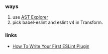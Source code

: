 <!--
abbrlink: 7ig74low
-->

### ways

1. use [AST Explorer](https://astexplorer.net/)
2. pick babel-eslint and eslint v4 in Transform.

### links

* [How To Write Your First ESLint Plugin](https://dev.to/spukas/how-to-write-your-first-eslint-plugin-145)